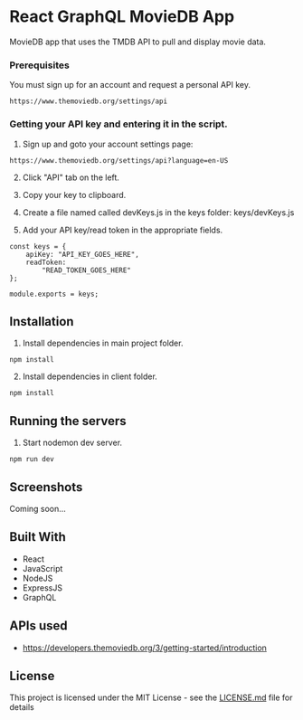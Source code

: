 # React GraphQL MovieDB App

MovieDB app that uses the TMDB API to pull and display movie data.

### Prerequisites

You must sign up for an account and request a personal API key.

```
https://www.themoviedb.org/settings/api
```

### Getting your API key and entering it in the script.

1. Sign up and goto your account settings page:

```
https://www.themoviedb.org/settings/api?language=en-US
```

2. Click "API" tab on the left.

3) Copy your key to clipboard.

4) Create a file named called devKeys.js in the keys folder: keys/devKeys.js

5) Add your API key/read token in the appropriate fields.

```
const keys = {
	apiKey: "API_KEY_GOES_HERE",
	readToken:
		"READ_TOKEN_GOES_HERE"
};

module.exports = keys;

```

## Installation

1. Install dependencies in main project folder.

```
npm install
```

2. Install dependencies in client folder.

```
npm install
```

## Running the servers

1. Start nodemon dev server.

```
npm run dev
```

## Screenshots

Coming soon...

## Built With

- React
- JavaScript
- NodeJS
- ExpressJS
- GraphQL

## APIs used

- https://developers.themoviedb.org/3/getting-started/introduction

## License

This project is licensed under the MIT License - see the [LICENSE.md](LICENSE.md) file for details
